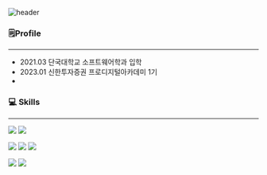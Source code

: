 ![header](https://capsule-render.vercel.app/api?type=waving&color=auto&height=300&section=header&text=MJ-GITHUB&fontSize=80)

### 🗒️Profile
___ 
- 2021.03 단국대학교 소프트웨어학과 입학
- 2023.01 신한투자증권 프로디지털아카데미 1기
- 

### 💻 Skills 
---
<div>
  <img src="https://img.shields.io/badge/Python-3766AB?style=flat-square?style=flat-square&logo=Python&logoColor=white"/></a>
  <img src="https://img.shields.io/badge/Java-FF6F00?style=flat-square&logo=Java&logoColor=white"/>

  <img src="https://img.shields.io/badge/HTML5-E34F26?style=flat-square&logo=HTML5&logoColor=white"/></a>
  <img src="https://img.shields.io/badge/CSS3-1572B6?style=flat-square&logo=CSS3&logoColor=white"/>
  <img src="https://img.shields.io/badge/Javascript-F7DF1E?style=flat-square&logo=Javascript&logoColor=white"/>
</div>

<div>
  <img src="https://img.shields.io/badge/MySQL-4479A1?style=flat-square&logo=MySQL&logoColor=white"/></a>
  <img src="https://img.shields.io/badge/MongoDB-47A248?style=flat-square&logo=MongoDB&logoColor=white"/>
</div>
